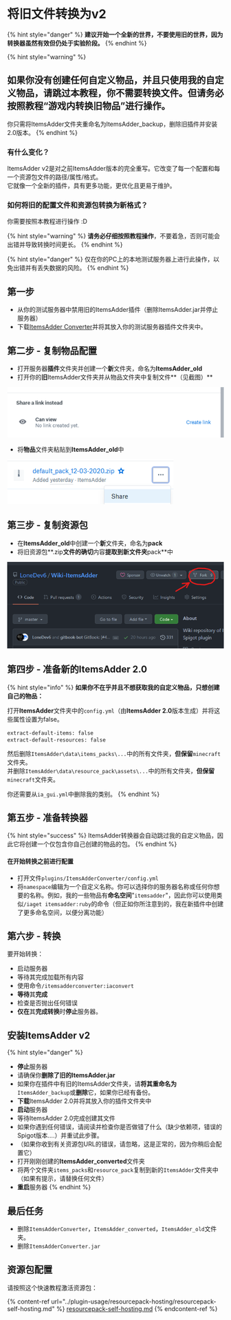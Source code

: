 # 将旧文件转换为v2

{% hint style="danger" %}
**建议开始一个全新的世界，不要使用旧的世界，因为转换器虽然有效但仍处于实验阶段。**
{% endhint %}

{% hint style="warning" %}
## 如果你没有创建任何自定义物品，并且只使用我的自定义物品，请跳过本教程，你不需要转换文件。但请务必按照教程“游戏内转换旧物品”进行操作。

你只需将ItemsAdder文件夹重命名为ItemsAdder_backup，删除旧插件并安装2.0版本。
{% endhint %}

### 有什么变化？

ItemsAdder v2是对之前ItemsAdder版本的完全重写。它改变了每一个配置和每一个资源包文件的路径/属性/格式。\
它就像一个全新的插件，具有更多功能，更优化且更易于维护。

### 如何将旧的配置文件和资源包转换为新格式？

你需要按照本教程进行操作 :D

{% hint style="warning" %}
**请务必仔细按照教程操作**，不要着急，否则可能会出错并导致转换时间更长。
{% endhint %}

{% hint style="danger" %}
仅在你的PC上的本地测试服务器上进行此操作，以免出错并有丢失数据的风险。
{% endhint %}

## 第一步

* 从你的测试服务器中禁用旧的ItemsAdder插件（删除ItemsAdder.jar并停止服务器）
* 下载[ItemsAdder Converter](https://www.spigotmc.org/resources/itemsadder-converter.75952/)并将其放入你的测试服务器插件文件夹中。

## 第二步 - 复制物品配置

* 打开服务器**插件**文件夹并创建一个**新**文件夹，命名为**ItemsAdder_old**
* 打开你的**旧**ItemsAdder文件夹并从物品文件夹中复制文件**（见截图）**

![](<../.gitbook/assets/image (6).png>)

* 将**物品**文件夹粘贴到**ItemsAdder_old**中

![](<../.gitbook/assets/image (5).png>)

## 第三步 - 复制资源包

* 在**ItemsAdder_old**中创建一个**新**文件夹，命名为**pack**
* 将旧资源包**.zip**文件的确切**内容**提取到新文件夹**pack**中

![](../.gitbook/assets/image.png)

## 第四步 - 准备新的ItemsAdder 2.0

{% hint style="info" %}
**如果你不在乎并且不想获取我的自定义物品，只想创建自己的物品：**

打开**ItemsAdder**文件夹中的`config.yml`（由**ItemsAdder 2.0**版本生成）并将这些属性设置为false。
```
extract-default-items: false
extract-default-resources: false
```

然后删除`ItemsAdder\data\items_packs\...`中的所有文件夹，**但保留**`minecraft`文件夹。\
并删除`ItemsAdder\data\resource_pack\assets\...`中的所有文件夹，**但保留**`minecraft`文件夹。

你还需要从`ia_gui.yml`中删除我的类别。
{% endhint %}

## 第五步 - 准备转换器

{% hint style="success" %}
ItemsAdder转换器会自动跳过我的自定义物品，因此它将创建一个仅包含你自己创建的物品的包。
{% endhint %}

#### 在开始转换之前进行配置

* 打开文件`plugins/ItemsAdderConverter/config.yml`
* 将`namespace`编辑为一个自定义名称。你可以选择你的服务器名称或任何你想要的名称。例如，我的一些物品有**命名空间**"`itemsadder`"，因此你可以使用类似`/iaget itemsadder:ruby`的命令（但正如你所注意到的，我在新插件中创建了更多命名空间，以便分离功能）

## 第六步 - 转换

要开始转换：

* 启动服务器
* 等待其完成加载所有内容
* 使用命令`/itemsadderconverter:iaconvert`
* **等待**其**完成**
* 检查是否抛出任何错误
* **仅在**其**完成转换**时**停止**服务器。

## 安装ItemsAdder v2

{% hint style="danger" %}
* **停止**服务器
* 请确保你**删除了旧的ItemsAdder.jar**
* 如果你在插件中有旧的ItemsAdder文件夹，请**将其重命名为**`ItemsAdder_backup`或**删除**它，如果你已经有备份。
* **下载**ItemsAdder 2.0并将其放入你的插件文件夹中
* **启动**服务器
* 等待ItemsAdder 2.0完成创建其文件
* 如果你遇到任何错误，请阅读并检查你是否做错了什么（缺少依赖项，错误的Spigot版本....）并重试此步骤。
* （如果你收到有关资源包URL的错误，请忽略，这是正常的，因为你稍后会配置它）
* 打开刚刚创建的**ItemsAdder_converted**文件夹
* 将两个文件夹`items_packs`和`resource_pack`复制到新的`ItemsAdder`文件夹中（如果有提示，请替换任何文件）
* **重启**服务器
{% endhint %}

## 最后任务

* 删除`ItemsAdderConverter`，`ItemsAdder_converted`，`ItemsAdder_old`文件夹。
* 删除`ItemsAdderConverter.jar`

## 资源包配置

请按照这个快速教程激活资源包：

{% content-ref url="../plugin-usage/resourcepack-hosting/resourcepack-self-hosting.md" %}
[resourcepack-self-hosting.md](../plugin-usage/resourcepack-hosting/resourcepack-self-hosting.md)
{% endcontent-ref %}
